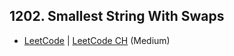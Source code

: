## 1202. Smallest String With Swaps

-  [LeetCode](https://leetcode.com/problems/smallest-string-with-swaps/) | [LeetCode CH](https://leetcode.cn/problems/smallest-string-with-swaps/) (Medium)
